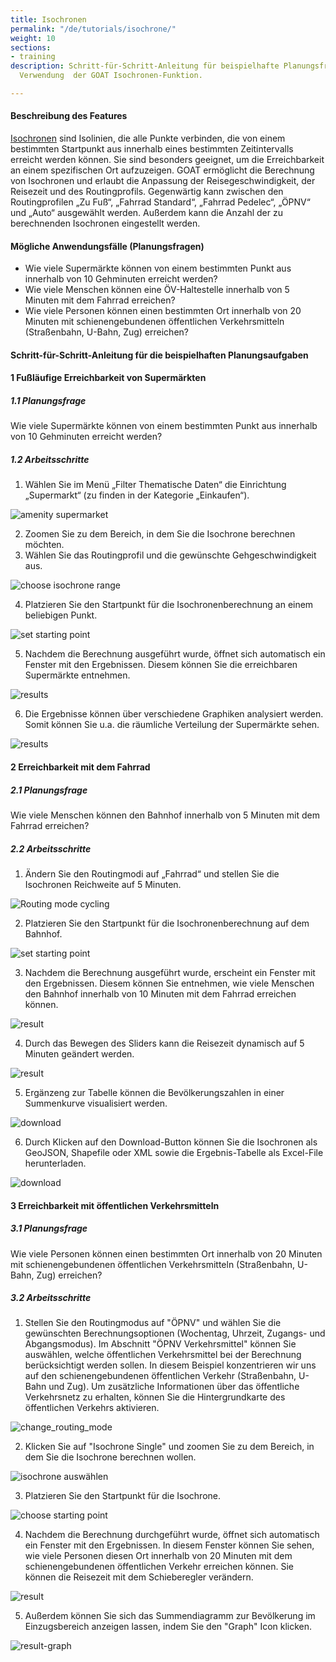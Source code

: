 ```yaml
---
title: Isochronen
permalink: "/de/tutorials/isochrone/"
weight: 10
sections:
- training
description: Schritt-für-Schritt-Anleitung für beispielhafte Planungsfragen unter
  Verwendung  der GOAT Isochronen-Funktion.

---
```

#### Beschreibung des Features

[Isochronen](/docs/alphashape/ "Dokumentation zu Isochronen") sind Isolinien, die alle Punkte verbinden, die von einem bestimmten Startpunkt aus innerhalb eines bestimmten Zeitintervalls erreicht werden können. Sie sind besonders geeignet, um die Erreichbarkeit an einem spezifischen Ort aufzuzeigen. GOAT ermöglicht die Berechnung von Isochronen und erlaubt die Anpassung der Reisegeschwindigkeit, der Reisezeit und des Routingprofils. Gegenwärtig kann zwischen den Routingprofilen „Zu Fuß“, „Fahrrad Standard“, „Fahrrad Pedelec“, „ÖPNV“ und „Auto“ ausgewählt werden. Außerdem kann die Anzahl der zu berechnenden Isochronen eingestellt werden. 

#### Mögliche Anwendungsfälle (Planungsfragen)

* Wie viele Supermärkte können von einem bestimmten Punkt aus innerhalb von 10 Gehminuten erreicht werden?
* Wie viele Menschen können eine ÖV-Haltestelle innerhalb von 5 Minuten mit dem Fahrrad erreichen?
* Wie viele Personen können einen bestimmten Ort innerhalb von 20 Minuten mit schienengebundenen öffentlichen Verkehrsmitteln (Straßenbahn, U-Bahn, Zug) erreichen?

#### Schritt-für-Schritt-Anleitung für die beispielhaften Planungsaufgaben

#### 1 Fußläufige Erreichbarkeit von Supermärkten

##### 1.1 Planungsfrage

Wie viele Supermärkte können von einem bestimmten Punkt aus innerhalb von 10 Gehminuten erreicht werden?

##### 1.2 Arbeitsschritte

1. Wählen Sie im Menü „Filter Thematische Daten“ die Einrichtung „Supermarkt“ (zu finden in der Kategorie „Einkaufen“).

<img src="/images/tutorials/Isochrone/amenity_supermarket.webp" alt="amenity supermarket" style="max-height:400px;"/>

2. Zoomen Sie zu dem Bereich, in dem Sie die Isochrone berechnen möchten.
3. Wählen Sie das Routingprofil und die gewünschte Gehgeschwindigkeit aus.

<img src="/images/tutorials/Isochrone/Isochrone_1.2_select_de.webp"  alt="choose isochrone range" style="max-height:180px;"/>

4. Platzieren Sie den Startpunkt für die Isochronenberechnung an einem beliebigen Punkt.

<img src="/images/tutorials/Isochrone/starting_point_isochrone.webp"  alt="set starting point" style="max-height:150px;"/>

5. Nachdem die Berechnung ausgeführt wurde, öffnet sich automatisch ein Fenster mit den Ergebnissen. Diesem können Sie die erreichbaren Supermärkte entnehmen.

<img src="/images/tutorials/Isochrone/results_supermarkets.webp"  alt="results"/>

6. Die Ergebnisse können über verschiedene Graphiken analysiert werden. Somit können Sie u.a. die räumliche Verteilung der Supermärkte sehen.

<img src="/images/tutorials/Isochrone/results_supermarkets_2.webp"  alt="results"/>

#### 2 Erreichbarkeit mit dem Fahrrad

##### 2.1 Planungsfrage

Wie viele Menschen können den Bahnhof innerhalb von 5 Minuten mit dem Fahrrad erreichen?

##### 2.2 Arbeitsschritte

1. Ändern Sie den Routingmodi auf „Fahrrad“ und stellen Sie die Isochronen Reichweite auf 5 Minuten.

<img src="/images/tutorials/Isochrone/Isochrone_2.2_select_de.webp"  alt="Routing mode cycling" style="max-height:180px;"/>

2. Platzieren Sie den Startpunkt für die Isochronenberechnung auf dem Bahnhof.

<img src="/images/tutorials/Isochrone/starting_point_isochrone.webp"  alt="set starting point" style="max-height:150px;"/>

3. Nachdem die Berechnung ausgeführt wurde, erscheint ein Fenster mit den Ergebnissen. Diesem können Sie entnehmen, wie viele Menschen den Bahnhof innerhalb von 10 Minuten mit dem Fahrrad erreichen können.

<img src="/images/tutorials/Isochrone/Isochrone_2.3_10minutes_de.webp"  alt="result"/>

4. Durch das Bewegen des Sliders kann die Reisezeit dynamisch auf 5 Minuten geändert werden.

<img src="/images/tutorials/Isochrone/Isochrone_2.3_5minutes_de.webp"  alt="result"/>

5. Ergänzeng zur Tabelle können die Bevölkerungszahlen in einer Summenkurve visualisiert werden.

<img src="/images/tutorials/Isochrone/Isochrone_2.result_different_graph_Eng.webp"  alt="download" style="max-height:300px;"/>

6. Durch Klicken auf den Download-Button können Sie die Isochronen als GeoJSON, Shapefile oder XML sowie die Ergebnis-Tabelle als Excel-File herunterladen.

<img src="/images/tutorials/Isochrone/Isochrone_2.4_export_de.webp"  alt="download" style="max-height:250px;"/>

#### 3 Erreichbarkeit mit öffentlichen Verkehrsmitteln

##### 3.1 Planungsfrage

Wie viele Personen können einen bestimmten Ort innerhalb von 20 Minuten mit schienengebundenen öffentlichen Verkehrsmitteln (Straßenbahn, U-Bahn, Zug) erreichen?

##### 3.2 Arbeitsschritte

1. Stellen Sie den Routingmodus auf "ÖPNV" und wählen Sie die gewünschten Berechnungsoptionen (Wochentag, Uhrzeit, Zugangs- und Abgangsmodus). Im Abschnitt "ÖPNV Verkehrsmittel" können Sie auswählen, welche öffentlichen Verkehrsmittel bei der Berechnung berücksichtigt werden sollen. In diesem Beispiel konzentrieren wir uns auf den schienengebundenen öffentlichen Verkehr (Straßenbahn, U-Bahn und Zug). Um zusätzliche Informationen über das öffentliche Verkehrsnetz zu erhalten, können Sie die Hintergrundkarte des öffentlichen Verkehrs aktivieren. 

<img src="/images/tutorials/Isochrone/isochrone_3.1public_de.webp" alt="change_routing_mode" style="max-height:400px;"/>

2. Klicken Sie auf "Isochrone Single" und zoomen Sie zu dem Bereich, in dem Sie die Isochrone berechnen wollen.

<img src="/images/tutorials/Isochrone/isochrone_3.2public_de.webp" alt="isochrone auswählen" style="max-height:400px;"/>

3. Platzieren Sie den Startpunkt für die Isochrone.

<img src="/images/tutorials/Isochrone/isochrone_3.3public_de.webp" alt="choose starting point" style="max-height:400px;"/>

4. Nachdem die Berechnung durchgeführt wurde, öffnet sich automatisch ein Fenster mit den Ergebnissen. In diesem Fenster können Sie sehen, wie viele Personen diesen Ort innerhalb von 20 Minuten mit dem schienengebundenen öffentlichen Verkehr erreichen können. Sie können die Reisezeit mit dem Schieberegler verändern.

<img src="/images/tutorials/Isochrone/isochrone_3.4public_de.webp" alt="result" style="max-height:400px;"/>

5. Außerdem können Sie sich das Summendiagramm zur Bevölkerung im Einzugsbereich anzeigen lassen, indem Sie den "Graph" Icon klicken.

<img src="/images/tutorials/Isochrone/isochrone_3.5public_de.webp" alt="result-graph" style="max-height:400px;"/>
